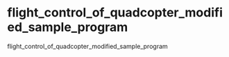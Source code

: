 # flight_control_of_quadcopter_modified_sample_program
flight_control_of_quadcopter_modified_sample_program
